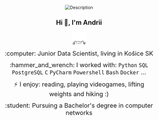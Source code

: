 <p align="center">
  <img src="https://media0.giphy.com/media/v1.Y2lkPTc5MGI3NjExenc0dDZrN3lndGE5aTBmZzU5aG9teDVoMDE1Nm1jYnk3cG9hamdrZyZlcD12MV9pbnRlcm5hbF9naWZfYnlfaWQmY3Q9Zw/SOC2nDgWcc0us/giphy.webp" alt="Description">
</p>

<div align="center">
    <h2>Hi 👋, I'm Andrii</h2>
    <p align="center">
        <img src="cat.webp" width="50"/>
    </p>
    <p><span style="font-size: 20px;">:computer: Junior Data Scientist, living in Košice SK</span></p>
    <p><span style="font-size: 20px;">:hammer_and_wrench: I worked with: <code>Python</code> <code>SQL</code> <code>PostgreSQL</code> <code>C</code> <code>PyCharm</code> <code>Powershell</code> <code>Bash</code> <code>Docker</code> ...</span></p>
    <p><span style="font-size: 20px;">⚡ I enjoy: reading, playing videogames, lifting weights and hiking :)</span></p>
    <p><span style="font-size: 20px;">:student: Pursuing a Bachelor's degree in computer networks</span></p>
</div>
